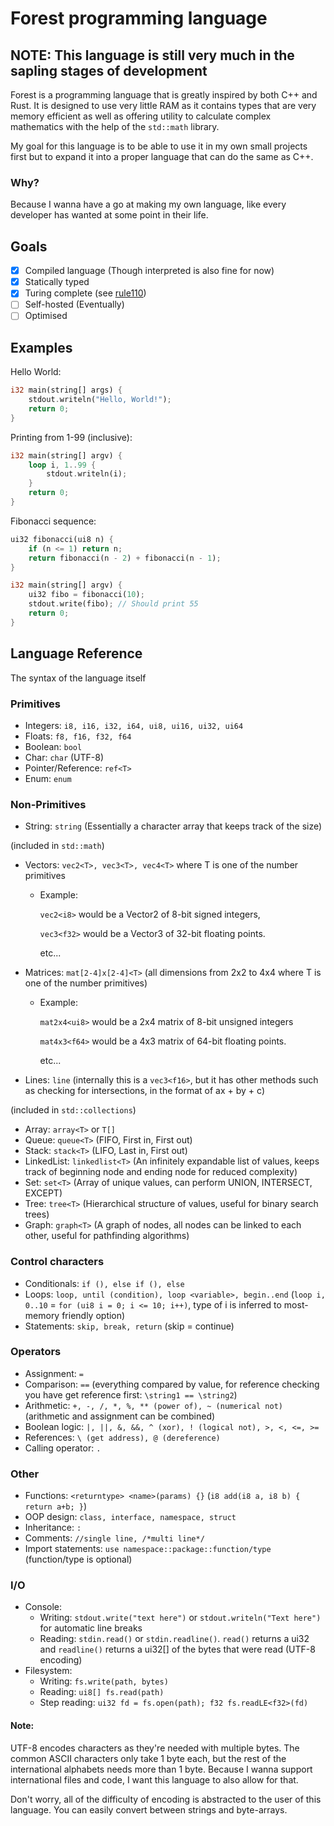 # Forest programming language
## NOTE: This language is still very much in the sapling stages of development

Forest is a programming language that is greatly inspired by both C++ and Rust. It is designed to use very little RAM as it contains types that are very memory efficient as well as offering utility to calculate complex mathematics with the help of the `std::math` library. 

My goal for this language is to be able to use it in my own small projects first but to expand it into a proper language that can do the same as C++. 

### Why?
Because I wanna have a go at making my own language, like every developer has wanted at some point in their life.

## Goals
- [x] Compiled language (Though interpreted is also fine for now)
- [x] Statically typed
- [x] Turing complete (see [rule110](Examples/rule110.tree))
- [ ] Self-hosted (Eventually)
- [ ] Optimised

## Examples

Hello World:
```rust
i32 main(string[] args) {
    stdout.writeln("Hello, World!");
    return 0;
}
```

Printing from 1-99 (inclusive):
```rust
i32 main(string[] argv) {
    loop i, 1..99 {
        stdout.writeln(i);
    }
    return 0;
}
```

Fibonacci sequence:
```rust
ui32 fibonacci(ui8 n) {
	if (n <= 1) return n;
	return fibonacci(n - 2) + fibonacci(n - 1);
}

i32 main(string[] argv) {
    ui32 fibo = fibonacci(10);
    stdout.write(fibo); // Should print 55
    return 0;
}
```

## Language Reference
The syntax of the language itself 

### Primitives
- Integers: `i8, i16, i32, i64, ui8, ui16, ui32, ui64`
- Floats: `f8, f16, f32, f64`
- Boolean: `bool`
- Char: `char` (UTF-8)
- Pointer/Reference: `ref<T>`
- Enum: `enum`

### Non-Primitives
- String: `string` (Essentially a character array that keeps track of the size)

(included in `std::math`)
- Vectors: `vec2<T>, vec3<T>, vec4<T>` where T is one of the number primitives
    - Example: 

        `vec2<i8>` would be a Vector2 of 8-bit signed integers,

        `vec3<f32>` would be a Vector3 of 32-bit floating points.

        etc...

- Matrices: `mat[2-4]x[2-4]<T>` (all dimensions from 2x2 to 4x4 where T is one of the number primitives)
    - Example: 

        `mat2x4<ui8>` would be a 2x4 matrix of 8-bit unsigned integers

        `mat4x3<f64>` would be a 4x3 matrix of 64-bit floating points.

        etc...
- Lines: `line` (internally this is a `vec3<f16>`, but it has other methods such as checking for intersections, in the format of ax + by + c)

(included in `std::collections`)
- Array: `array<T>` or `T[]`
- Queue: `queue<T>` (FIFO, First in, First out)
- Stack: `stack<T>` (LIFO, Last in, First out)
- LinkedList: `linkedlist<T>` (An infinitely expandable list of values, keeps track of beginning node and ending node for reduced complexity)
- Set: `set<T>` (Array of unique values, can perform UNION, INTERSECT, EXCEPT)
- Tree: `tree<T>` (Hierarchical structure of values, useful for binary search trees)
- Graph: `graph<T>` (A graph of nodes, all nodes can be linked to each other, useful for pathfinding algorithms)

### Control characters
- Conditionals: `if (), else if (), else`
- Loops: `loop, until (condition), loop <variable>, begin..end` (`loop i, 0..10` = `for (ui8 i = 0; i <= 10; i++)`, type of i is inferred to most-memory friendly option) 
- Statements: `skip, break, return` (skip = continue)

### Operators
- Assignment: `=`
- Comparison: `==` (everything compared by value, for reference checking you have get reference first: `\string1 == \string2`)
- Arithmetic: `+, -, /, *, %, ** (power of), ~ (numerical not)` (arithmetic and assignment can be combined)
- Boolean logic: `|, ||, &, &&, ^ (xor), ! (logical not), >, <, <=, >=`
- References: `\ (get address), @ (dereference)`
- Calling operator: `.`

### Other
- Functions: `<returntype> <name>(params) {}` (`i8 add(i8 a, i8 b) { return a+b; }`)
- OOP design: `class, interface, namespace, struct`
- Inheritance: `:`
- Comments: `//single line, /*multi line*/`
- Import statements: `use namespace::package::function/type` (function/type is optional)

### I/O
- Console:
    - Writing: `stdout.write("text here")` or `stdout.writeln("Text here")` for automatic line breaks
    - Reading: `stdin.read()` or `stdin.readline()`. `read()` returns a ui32 and `readline()` returns a ui32[] of the bytes that were read (UTF-8 encoding)
- Filesystem: 
    - Writing: `fs.write(path, bytes)`
    - Reading: `ui8[] fs.read(path)`
    - Step reading: `ui32 fd = fs.open(path); f32 fs.readLE<f32>(fd)`

#### Note: 
UTF-8 encodes characters as they're needed with multiple bytes. The common ASCII characters only take 1 byte each, but the rest of the international alphabets needs more than 1 byte. Because I wanna support international files and code, I want this language to also allow for that.

Don't worry, all of the difficulty of encoding is abstracted to the user of this language. You can easily convert between strings and byte-arrays.
